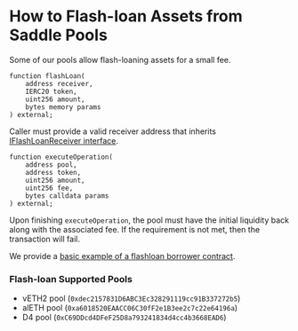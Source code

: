 # How to Flash-loan Assets from Saddle Pools

Some of our pools allow flash-loaning assets for a small fee.

```solidity
function flashLoan(
    address receiver,
    IERC20 token,
    uint256 amount,
    bytes memory params
) external;
```

Caller must provide a valid receiver address that inherits [IFlashLoanReceiver interface](https://github.com/saddle-finance/saddle-contract/blob/master/contracts/interfaces/IFlashLoanReceiver.sol).

```solidity
function executeOperation(
    address pool,
    address token,
    uint256 amount,
    uint256 fee,
    bytes calldata params
) external;
```

Upon finishing `executeOperation`, the pool must have the initial liquidity back along with the associated fee. If the requirement is not met, then the transaction will fail.

We provide a [basic example of a flashloan borrower contract](https://github.com/saddle-finance/saddle-contract/blob/master/contracts/helper/FlashLoanBorrowerExample.sol).

### Flash-loan Supported Pools

- vETH2 pool (`0xdec2157831D6ABC3Ec328291119cc91B337272b5`)
- alETH pool (`0xa6018520EAACC06C30fF2e1B3ee2c7c22e64196a`)
- D4 pool (`0xC69DDcd4DFeF25D8a793241834d4cc4b3668EAD6`)

